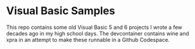 # Visual Basic Samples

This repo contains some old Visual Basic 5 and 6 projects I wrote a few decades ago in my high school days. The devcontainer contains wine and xpra in an attempt to make these runnable in a Github Codespace. 
